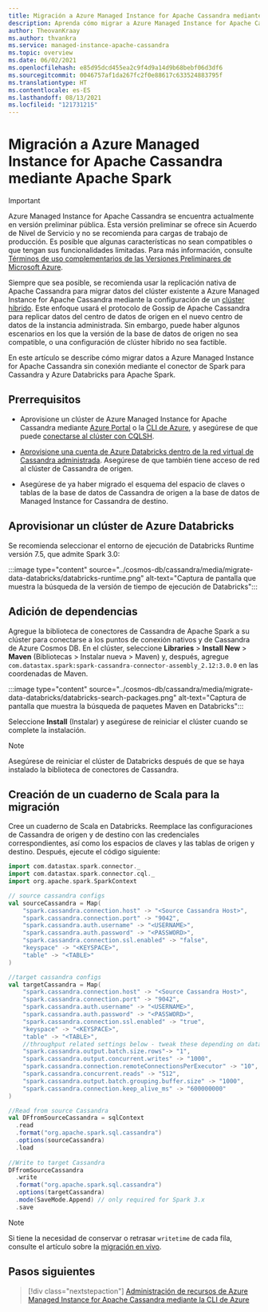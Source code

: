 ```yaml
---
title: Migración a Azure Managed Instance for Apache Cassandra mediante Apache Spark
description: Aprenda cómo migrar a Azure Managed Instance for Apache Cassandra mediante Apache Spark.
author: TheovanKraay
ms.author: thvankra
ms.service: managed-instance-apache-cassandra
ms.topic: overview
ms.date: 06/02/2021
ms.openlocfilehash: e85d95dcd455ea2c9f4d9a14d9b68bebf06d3df6
ms.sourcegitcommit: 0046757af1da267fc2f0e88617c633524883795f
ms.translationtype: HT
ms.contentlocale: es-ES
ms.lasthandoff: 08/13/2021
ms.locfileid: "121731215"
---
```

# <a name="migrate-to-azure-managed-instance-for-apache-cassandra-using-apache-spark"></a>Migración a Azure Managed Instance for Apache Cassandra mediante Apache Spark

> [!IMPORTANT]
> Azure Managed Instance for Apache Cassandra se encuentra actualmente en versión preliminar pública.
> Esta versión preliminar se ofrece sin Acuerdo de Nivel de Servicio y no se recomienda para cargas de trabajo de producción. Es posible que algunas características no sean compatibles o que tengan sus funcionalidades limitadas.
> Para más información, consulte [Términos de uso complementarios de las Versiones Preliminares de Microsoft Azure](https://azure.microsoft.com/support/legal/preview-supplemental-terms/).

Siempre que sea posible, se recomienda usar la replicación nativa de Apache Cassandra para migrar datos del clúster existente a Azure Managed Instance for Apache Cassandra mediante la configuración de un [clúster híbrido](configure-hybrid-cluster.md). Este enfoque usará el protocolo de Gossip de Apache Cassandra para replicar datos del centro de datos de origen en el nuevo centro de datos de la instancia administrada. Sin embargo, puede haber algunos escenarios en los que la versión de la base de datos de origen no sea compatible, o una configuración de clúster híbrido no sea factible. 

En este artículo se describe cómo migrar datos a Azure Managed Instance for Apache Cassandra sin conexión mediante el conector de Spark para Cassandra y Azure Databricks para Apache Spark.

## <a name="prerequisites"></a>Prerrequisitos

* Aprovisione un clúster de Azure Managed Instance for Apache Cassandra mediante [Azure Portal](create-cluster-portal.md) o la [CLI de Azure](create-cluster-cli.md), y asegúrese de que puede [conectarse al clúster con CQLSH](./create-cluster-portal.md#connecting-to-your-cluster).

* [Aprovisione una cuenta de Azure Databricks dentro de la red virtual de Cassandra administrada](deploy-cluster-databricks.md). Asegúrese de que también tiene acceso de red al clúster de Cassandra de origen.

* Asegúrese de ya haber migrado el esquema del espacio de claves o tablas de la base de datos de Cassandra de origen a la base de datos de Managed Instance for Cassandra de destino.


## <a name="provision-an-azure-databricks-cluster"></a>Aprovisionar un clúster de Azure Databricks

Se recomienda seleccionar el entorno de ejecución de Databricks Runtime versión 7.5, que admite Spark 3.0:

:::image type="content" source="../cosmos-db/cassandra/media/migrate-data-databricks/databricks-runtime.png" alt-text="Captura de pantalla que muestra la búsqueda de la versión de tiempo de ejecución de Databricks":::

## <a name="add-dependencies"></a>Adición de dependencias

Agregue la biblioteca de conectores de Cassandra de Apache Spark a su clúster para conectarse a los puntos de conexión nativos y de Cassandra de Azure Cosmos DB. En el clúster, seleccione **Libraries** > **Install New** > **Maven** (Bibliotecas > Instalar nueva > Maven) y, después, agregue `com.datastax.spark:spark-cassandra-connector-assembly_2.12:3.0.0` en las coordenadas de Maven.

:::image type="content" source="../cosmos-db/cassandra/media/migrate-data-databricks/databricks-search-packages.png" alt-text="Captura de pantalla que muestra la búsqueda de paquetes Maven en Databricks":::

Seleccione **Install** (Instalar) y asegúrese de reiniciar el clúster cuando se complete la instalación.

> [!NOTE]
> Asegúrese de reiniciar el clúster de Databricks después de que se haya instalado la biblioteca de conectores de Cassandra.

## <a name="create-scala-notebook-for-migration"></a>Creación de un cuaderno de Scala para la migración

Cree un cuaderno de Scala en Databricks. Reemplace las configuraciones de Cassandra de origen y de destino con las credenciales correspondientes, así como los espacios de claves y las tablas de origen y destino. Después, ejecute el código siguiente:

```scala
import com.datastax.spark.connector._
import com.datastax.spark.connector.cql._
import org.apache.spark.SparkContext

// source cassandra configs
val sourceCassandra = Map( 
    "spark.cassandra.connection.host" -> "<Source Cassandra Host>",
    "spark.cassandra.connection.port" -> "9042",
    "spark.cassandra.auth.username" -> "<USERNAME>",
    "spark.cassandra.auth.password" -> "<PASSWORD>",
    "spark.cassandra.connection.ssl.enabled" -> "false",
    "keyspace" -> "<KEYSPACE>",
    "table" -> "<TABLE>"
)

//target cassandra configs
val targetCassandra = Map( 
    "spark.cassandra.connection.host" -> "<Source Cassandra Host>",
    "spark.cassandra.connection.port" -> "9042",
    "spark.cassandra.auth.username" -> "<USERNAME>",
    "spark.cassandra.auth.password" -> "<PASSWORD>",
    "spark.cassandra.connection.ssl.enabled" -> "true",
    "keyspace" -> "<KEYSPACE>",
    "table" -> "<TABLE>",
    //throughput related settings below - tweak these depending on data volumes. 
    "spark.cassandra.output.batch.size.rows"-> "1",
    "spark.cassandra.output.concurrent.writes" -> "1000",
    "spark.cassandra.connection.remoteConnectionsPerExecutor" -> "10",
    "spark.cassandra.concurrent.reads" -> "512",
    "spark.cassandra.output.batch.grouping.buffer.size" -> "1000",
    "spark.cassandra.connection.keep_alive_ms" -> "600000000"
)

//Read from source Cassandra
val DFfromSourceCassandra = sqlContext
  .read
  .format("org.apache.spark.sql.cassandra")
  .options(sourceCassandra)
  .load
  
//Write to target Cassandra
DFfromSourceCassandra
  .write
  .format("org.apache.spark.sql.cassandra")
  .options(targetCassandra)
  .mode(SaveMode.Append) // only required for Spark 3.x
  .save
```

> [!NOTE]
> Si tiene la necesidad de conservar o retrasar `writetime` de cada fila, consulte el artículo sobre la [migración en vivo](dual-write-proxy-migration.md). 

## <a name="next-steps"></a>Pasos siguientes

> [!div class="nextstepaction"]
> [Administración de recursos de Azure Managed Instance for Apache Cassandra mediante la CLI de Azure](manage-resources-cli.md)